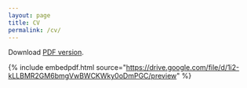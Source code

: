```yaml
---
layout: page
title: CV
permalink: /cv/
---
```


Download [PDF version](pdfs/CV_Paraskevopoulos.pdf).

{% include embedpdf.html source="https://drive.google.com/file/d/1i2-kLLBMR2GM6bmgVwBWCKWky0oDmPGC/preview" %}
